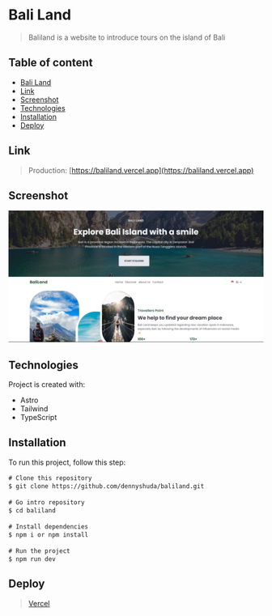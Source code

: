 # Bali Land

> Baliland is a website to introduce tours on the island of Bali

## Table of content

- [Bali Land](#bali-land)
- [Link](#link)
- [Screenshot](#screenshot)
- [Technologies](#technologies)
- [Installation](#installation)
- [Deploy](#deploy)

## Link

> Production: [https://baliland.vercel.app](https://baliland.vercel.app)

## Screenshot

![Bali Land](/public/preview.jpeg)

## Technologies

Project is created with:

- Astro
- Tailwind
- TypeScript

## Installation

To run this project, follow this step:

```
# Clone this repository
$ git clone https://github.com/dennyshuda/baliland.git

# Go intro repository
$ cd baliland

# Install dependencies
$ npm i or npm install

# Run the project
$ npm run dev
```

## Deploy

> [Vercel](https://vercel.com)
